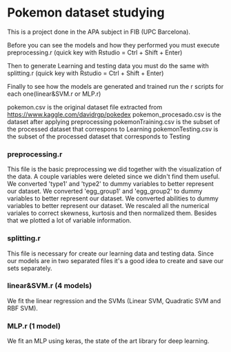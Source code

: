# Pokemon dataset studying
This is a project done in the APA subject in FIB  (UPC Barcelona).

Before you can see the models and how they performed you must execute preprocessing.r (quick key with Rstudio = Ctrl + Shift + Enter)

Then to generate Learning and testing data you must do the same with splitting.r (quick key with Rstudio = Ctrl + Shift + Enter)

Finally to see how the models are generated and trained run the r scripts for each one(linear&SVM.r or MLP.r)

pokemon.csv is the original dataset file extracted from https://www.kaggle.com/davidrgp/pokedex 
pokemon_procesado.csv is the dataset after applying preprocessing
pokemonTraining.csv is the subset of the processed dataset that correspons to Learning
pokemonTesting.csv is the subset of the processed dataset that corresponds to Testing

### preprocessing.r
This file is the basic preprocessing we did together with the visualization of the data.
A couple variables were deleted since we didn't find them useful.
We converted 'type1' and 'type2' to dummy variables to better represent our dataset.
We converted 'egg_group1' and 'egg_group2' to dummy variables to better represent our dataset.
We converted abilities to dummy variables to better represent our dataset.
We rescaled all the numerical variales to correct skewness, kurtosis and then normalized them.
Besides that we plotted a lot of variable information.


### splitting.r
This file is necessary for create our learning data and testing data. Since our models are in
two separated files it's a good idea to create and save our sets separately.

### linear&SVM.r (4 models)
We fit the linear regression and the SVMs (Linear SVM, Quadratic SVM and RBF SVM).

### MLP.r (1 model)
We fit an MLP using keras, the state of the art library for deep learning.
